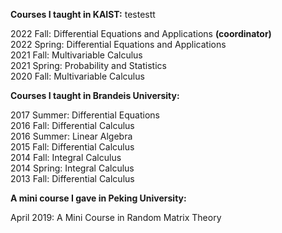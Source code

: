 

**Courses I taught in KAIST:**  testestt         
  
2022 Fall: Differential Equations and Applications **(coordinator)**  
2022 Spring: Differential Equations and Applications  
2021 Fall: Multivariable Calculus  
2021 Spring: Probability and Statistics  
2020 Fall: Multivariable Calculus  

**Courses I taught in Brandeis University:**

2017 Summer: Differential Equations  
2016 Fall: Differential Calculus  
2016 Summer: Linear Algebra  
2015 Fall: Differential Calculus  
2014 Fall: Integral Calculus  
2014 Spring: Integral Calculus  
2013 Fall: Differential Calculus  

**A mini course I gave in Peking University:**

April 2019: A Mini Course in Random Matrix Theory
